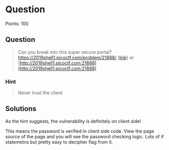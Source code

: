 # Question

Points: 100

## Question

> Can you break into this super secure portal? https://2019shell1.picoctf.com/problem/21888/ ([link](https://2019shell1.picoctf.com/problem/21888/)) or [http://2019shell1.picoctf.com:21888](http://2019shell1.picoctf.com:21888)

### Hint

> Never trust the client

## Solutions

As the hint suggests, the vulnerability is definitely on client side!

This means the password is verified in client side code. View the page source of the page and you will see the password checking logic. Lots of if statemetns but pretty easy to decipher flag from it.
